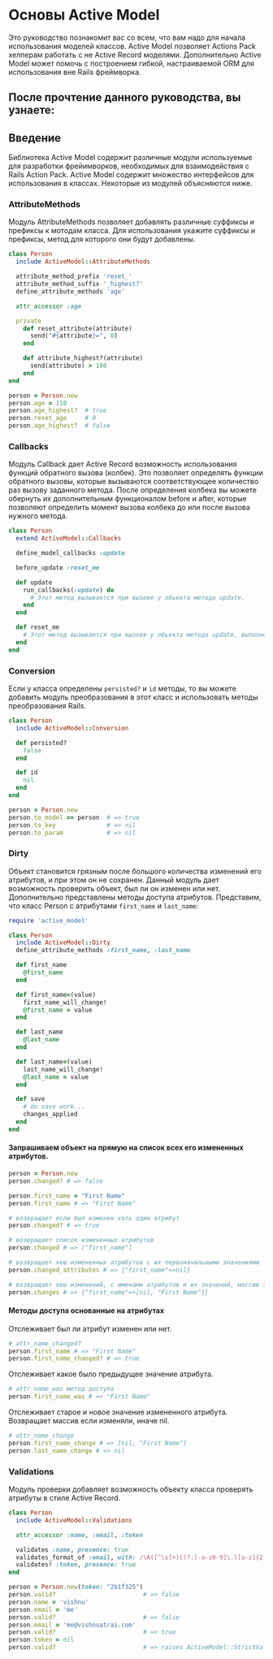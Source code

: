 Основы Active Model
===================
Это руководство познакомит вас со всем, что вам надо для начала использования моделей классов. Active Model позволяет Actions Pack хелперам работать с не Active Record моделями. Дополнительно Active Model может помочь с построением гибкой, настраиваемой ORM для использования вне Rails фреймворка.

После прочтение данного руководства, вы узнаете:
--------------------------------------------------------------------------------

Введение
--------

Библиотека Active Model содержит различные модули используемые для разработки фрейимворков, необходимых для взаимодействия с Rails Action Pack. Active Model содержит множество интерфейсов для использования в классах. Некоторые из модулей объясняются ниже.

### AttributeMethods

Модуль AttributeMethods позволяет добавлять различные суффиксы и префиксы к мотодам класса. Для использования укажите суффиксы и префиксы, метод для которого они будут добавлены.

```ruby
class Person
  include ActiveModel::AttributeMethods

  attribute_method_prefix 'reset_'
  attribute_method_suffix '_highest?'
  define_attribute_methods 'age'

  attr_accessor :age

  private
    def reset_attribute(attribute)
      send("#{attribute}=", 0)
    end

    def attribute_highest?(attribute)
      send(attribute) > 100
    end
end

person = Person.new
person.age = 110
person.age_highest?  # true
person.reset_age     # 0
person.age_highest?  # false
```

### Callbacks

Модуль Callback дает Active Record возможность использования функций обратного вызова (колбек). Это позволяет определять функции обратного вызовы, которые вызываются соответствующее количество раз вызову заданного метода. После определения колбека вы можете обернуть их дополнительным функционалом before и after, которые позволяют определить момент вызова колбека до или после вызова нужного метода.

```ruby
class Person
  extend ActiveModel::Callbacks

  define_model_callbacks :update

  before_update :reset_me

  def update
    run_callbacks(:update) do
      # Этот метод вызывается при вызове у обьекта метода update.
    end
  end

  def reset_me
    # Этот метод вызывается при вызове у обьекта метода update, выполнение метода reset_me произойдет до вызова update, т.к он определен как колбек before_update
  end
end
```

### Conversion

Если у класса определены `persisted?` и `id` методы, то вы можете добавить модуль преобразования в этот класс и использовать методы преобразования Rails.

```ruby
class Person
  include ActiveModel::Conversion

  def persisted?
    false
  end

  def id
    nil
  end
end

person = Person.new
person.to_model == person  # => true
person.to_key              # => nil
person.to_param            # => nil
```

### Dirty

Объект становится грязным после большого количества изменений его атрибутов, и при этом он не сохранен. Данный модуль дает возможность проверить объект, был ли он изменен или нет. Дополнительно представлены методы доступа атрибутов. Представим, что класс Person с атрибутами `first_name` и `last_name`:

```ruby
require 'active_model'

class Person
  include ActiveModel::Dirty
  define_attribute_methods :first_name, :last_name

  def first_name
    @first_name
  end

  def first_name=(value)
    first_name_will_change!
    @first_name = value
  end

  def last_name
    @last_name
  end

  def last_name=(value)
    last_name_will_change!
    @last_name = value
  end

  def save
    # do save work...
    changes_applied
  end
end
```

#### Запрашиваем объект на прямую на список всех его измененных атрибутов.

```ruby
person = Person.new
person.changed? # => false

person.first_name = "First Name"
person.first_name # => "First Name"

# возвращает если был изменен хоть один атрибут
person.changed? # => true

# возвращает список измененных атрибутов
person.changed # => ["first_name"]

# возвращает хеш измененных атрибутов с их первоначальными значениями
person.changed_attributes # => {"first_name"=>nil}

# возвращает хеш изменений, с именами атрибутов и их значений, массив значений содержит старое и новое значение атрибута.
person.changes # => {"first_name"=>[nil, "First Name"]}
```

#### Mетоды доступа основанные на атрибутах

Отслеживает был ли атрибут изменен или нет.

```ruby
# attr_name_changed?
person.first_name # => "First Name"
person.first_name_changed? # => true
```

Отслеживает какое было предыдущее значение атрибута.

```ruby
# attr_name_was метод доступа
person.first_name_was # => "First Name"
```

Отслеживает старое и новое значение измененного атрибута. Возвращает массив если изменяли, иначе nil.

```ruby
# attr_name_change
person.first_name_change # => [nil, "First Name"]
person.last_name_change # => nil
```

### Validations

Модуль проверки добавляет возможность объекту класса проверять атрибуты в стиле Active Record.

```ruby
class Person
  include ActiveModel::Validations

  attr_accessor :name, :email, :token

  validates :name, presence: true
  validates_format_of :email, with: /\A([^\s]+)((?:[-a-z0-9]\.)[a-z]{2,})\z/i
  validates! :token, presence: true
end

person = Person.new(token: "2b1f325")
person.valid?                        # => false
person.name = 'vishnu'
person.email = 'me'
person.valid?                        # => false
person.email = 'me@vishnuatrai.com'
person.valid?                        # => true
person.token = nil
person.valid?                        # => raises ActiveModel::StrictValidationFailed
```
